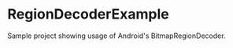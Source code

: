 RegionDecoderExample
====================

Sample project showing usage of Android's BitmapRegionDecoder.
